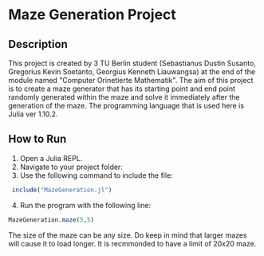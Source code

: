 # Maze Generation Project
## Description
This project is created by 3 TU Berlin student (Sebastianus Dustin Susanto, Gregorius Kevin Soetanto, Georgius Kenneth Liauwangsa) at the end of the module named "Computer Orinetierte Mathematik". The aim of this project is to create a maze generator that has its starting point and end point randomly generated within the maze and solve it immediately after the generation of the maze. The programming language that is used here is Julia ver 1.10.2.


## How to Run

1. Open a Julia REPL.
2. Navigate to your project folder:
3. Use the following command to include the file:
```julia
 include("MazeGeneration.jl")
````
4. Run the program with the following line:
````julia
MazeGeneration.maze(5,5)
````
The size of the maze can be any size. Do keep in mind that larger mazes will cause it to load longer. It is recmmonded to have a limit of 20x20 maze.







